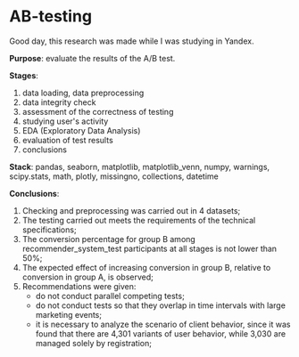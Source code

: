 # AB-testing

Good day, this research was made while I was studying in Yandex.

**Purpose**: evaluate the results of the A/B test.

**Stages**: 
1) data loading, data preprocessing
2) data integrity check
3) assessment of the correctness of testing
4) studying user's activity
5) EDA (Exploratory Data Analysis)
6) evaluation of test results
7) conclusions
   
**Stack**: pandas, seaborn, matplotlib, matplotlib_venn, numpy, warnings, scipy.stats, math, plotly, missingno, collections, datetime

**Conclusions**:
1) Checking and preprocessing was carried out in 4 datasets;
2) The testing carried out meets the requirements of the technical specifications;
3) The conversion percentage for group B among recommender_system_test participants at all stages is not lower than 50%;
4) The expected effect of increasing conversion in group B, relative to conversion in group A, is observed;
5) Recommendations were given:
   - do not conduct parallel competing tests;
   - do not conduct tests so that they overlap in time intervals with large marketing events;
   - it is necessary to analyze the scenario of client behavior, since it was found that there are 4,301 variants of user behavior, while 3,030 are managed solely by registration;
